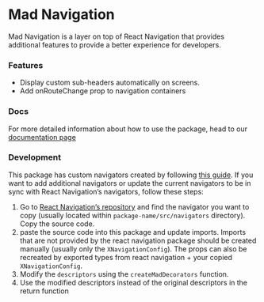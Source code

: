 # Mad Navigation

Mad Navigation is a layer on top of React Navigation that provides additional features to provide a
better experience for developers.

### Features

-   Display custom sub-headers automatically on screens.
-   Add onRouteChange prop to navigation containers

### Docs

For more detailed information about how to use the package, head to our
[documentation page](https://equinor.github.io/mad/)

### Development

This package has custom navigators created by following
[this guide](https://reactnavigation.org/docs/custom-navigators). If you want to add additional
navigators or update the current navigators to be in sync with React Navigation’s navigators, follow
these steps:

1. Go to
   [React Navigation’s repository](https://github.com/react-navigation/react-navigation/tree/main/packages)
   and find the navigator you want to copy (usually located within `package-name/src/navigators`
   directory). Copy the source code.
2. paste the source code into this package and update imports. Imports that are not provided by the
   react navigation package should be created manually (usually only the `XNavigationConfig`). The
   props can also be recreated by exported types from react navigation + your copied
   `XNavigationConfig`.
3. Modify the `descriptors` using the `createMadDecorators` function.
4. Use the modified descriptors instead of the original descriptors in the return function

